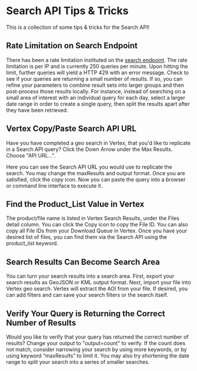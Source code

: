 # Search API Tips & Tricks

This is a collection of some tips & tricks for the Search API!

## Rate Limitation on Search Endpoint
There has been a rate limitation instituted on the [search endpoint](/api/keywords/#search-endpoint). The rate limitation is per IP and is currently 250 queries per minute. Upon hitting the limit, further queries will yield a HTTP 429 with an error message. Check to see if your queries are returning a small number of results. If so, you can refine your parameters to combine result sets into larger groups and then post-process those results locally. For instance, instead of searching on a small area of interest with an individual query for each day, select a larger date range in order to create a single query, then split the results apart after they have been retrieved.

## Vertex Copy/Paste Search API URL
Have you have completed a geo search in Vertex, that you'd like to replicate in a Search API query? Click the Down Arrow under the Max Results. Choose "API URL...".

Here you can see the Search API URL you would use to replicate the search. You may change the maxResults and output format. Once you are satisfied, click the copy icon. Now you can paste the query into a browser or command line interface to execute it.

## Find the Product_List Value in Vertex
The product/file name is listed in Vertex Search Results, under the Files detail column. You can click the Copy icon to copy the File ID. You can also copy all File IDs from your Download Queue in Vertex. Once you have your desired list of files, you can find them via the Search API using the product_list keyword.

## Search Results Can Become Search Area
You can turn your search results into a search area. First, export your search results as GeoJSON or KML output format. Next, import your file into Vertex geo search. Vertex will extract the AOI from your file. If desired, you can add filters and can save your search filters or the search itself.

## Verify Your Query is Returning the Correct Number of Results
Would you like to verify that your query has returned the correct number of results? Change your output to "output=count" to verify. If the count does not match, consider narrowing your search by using more keywords, or by using keyword “maxResults” to limit it. You may also try shortening the date range to split your search into a series of smaller searches.